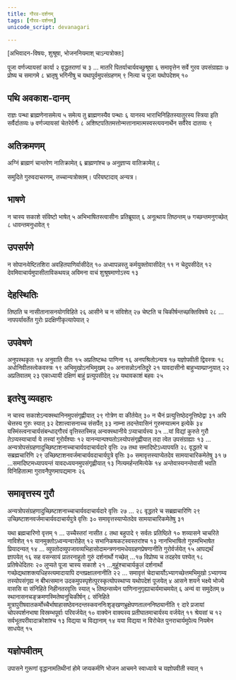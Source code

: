 ```yaml
---
title: गौरव-दर्शनम्
tags: [गौरव-दर्शनम्]
unicode_script: devanagari

---
```


[अभिवादन-विषयः, शुश्रूषा, भोजननियमाश् चाऽन्यत्रोक्तः]

पूजा वर्णज्यायसां कार्या २ वृद्धतराणां च ३ … मातरि पितर्याचार्यवच्छुश्रूषा ६ समावृत्तेन सर्वे गुरव उपसंग्राह्याः ७ प्रोष्य च समागमे ८ भ्रातृषु भगिनीषु च यथापूर्वमुपसंग्रहणम् ९ नित्या च पूजा यथोपदेशम् १०

## पथि अवकाश-दानम्
राज्ञः पन्था ब्राह्मणेनासमेत्य ५ समेत्य तु ब्राह्मणस्यैव पन्थाः ६ यानस्य भाराभिनिहितस्यातुरस्य स्त्रिया इति सर्वैर्दातव्यः ७ वर्णज्यायसां चेतरेर्वर्णैः ८ अशिष्टपतितमत्तोन्मत्तानामात्मस्वस्त्ययनार्थेन सर्वैरेव दातव्यः ९ 

## अतिक्रमणम्
अग्निं ब्राह्मणं चान्तरेण नातिक्रामेत् ६ ब्राह्मणांश्च ७ अनुज्ञाप्य वातिक्रामेत् ८ 

समुदिते गुरुवदाचरणम्, तच्चान्यत्रोक्तम्। परियष्टादाव् अन्यत्र।

## भाषणे
 न चास्य सकाशे संविष्टो भाषेत् ५ अभिभाषितस्त्वासीनः प्रतिब्रूयात् ६ अनूत्थाय तिष्ठन्तम् ७ गच्छन्तमनुगच्छेत् ८ धावन्तमनुधावेत् ९ 

## उपसर्पणे
न सोपानःवेष्टितशिरा अवहितपाणिर्वासीदेत् १० अध्वापन्नस्तु कर्मयुक्तोवासीदेत् ११ न चेदुपसीदेत् १२ देवमिवाचार्यमुपासीताविकथयन्न् अविमना वाचं शुश्रूषमाणोऽस्य १३

## देहस्थितिः
तिष्ठति च नासीतानासनयोगविहिते २६ आसीने च न संविशेत् २७ चेष्टति च चिकीर्षन्तच्छक्तिविषये २८ … नापपर्यावर्तेत गुरोः प्रदक्षिणीकृत्यापेयात् २

## उपवेषणे
अनुपस्थकृतः १४ अनुवाति वीतः १५ अप्रतिष्टब्धः पाणिना १६ अनपश्रितोऽन्यत्र १७ यज्ञोपवीती द्विवस्त्रः १८ अधोनिवीतस्त्वेकवस्त्रः १९ अभिमुखोऽनभिमुखम् २० अनासन्नोऽनतिदूरे २१ यावदासीनो बाहुभ्याम्प्राप्नुयात् २२ अप्रतिवातम् २३ एकाध्यायी दक्षिणं बाहुं प्रत्युपसीदेत् २४ यथावकाशं बहवः २५ 

## इतरेषु व्यवहारः
न चास्य सकाशेऽन्वक्स्थानिनमुपसंगृह्णीयात् २९ गोत्रेण वा कीर्तयेत् ३० न चैनं प्रत्युत्तिष्ठेदनूत्तिष्ठेद्वा ३१ अपि चेत्तस्य गुरुः स्यात् ३२  देशात्त्वासनाच्च संसर्पेत् ३३ नाम्ना तदन्तेवासिनं गुरुमप्यात्मन इत्येके ३४ यस्मिंस्त्वनाचार्यसंबन्धाद्गौरवं वृत्तिस्तस्मिन्न् अन्वक्स्थानीये ऽप्याचार्यस्य ३५ …यां विद्यां कुरुते गुरौ तेऽप्यस्याचार्या ये तस्यां गुरोर्वंश्याः १२ यानन्यान्पश्यतोऽस्योपसंगृह्णीयात् तदा त्वेत उपसंग्राह्याः १३ ... अन्यत्रोपसंग्रहणादुच्छिष्टाशनाच्चाचार्यवदाचार्यदारे वृत्तिः २७ तथा समादिष्टेऽध्यापयति २८ वृद्धतरे च सब्रह्मचारिणि २९ उच्छिष्टाशनवर्जमाचार्यवदाचार्यपुत्रे वृत्तिः ३० समावृत्तस्याप्येतदेव सामयाचारिकमेतेषु ३१ ७ …समादिष्टमध्यापयन्तं यावदध्ययनमुपसंगृह्णीयात् १३ नित्यमर्हन्तमित्येके १४
अन्तेवास्यनन्तेवासी भवति विनिहितात्मा गुरावनैपुणमापद्यमानः २६

## समावृत्तस्य गुरौ
अन्यत्रोपसंग्रहणादुच्छिष्टाशनाच्चाचार्यवदाचार्यदारे वृत्तिः २७ … २८ वृद्धतरे च सब्रह्मचारिणि २९ उच्छिष्टाशनवर्जमाचार्यवदाचार्यपुत्रे वृत्तिः ३० समावृत्तस्याप्येतदेव सामयाचारिकमेतेषु ३१ 

यथा ब्रह्मचारिणो वृत्तम् १ … उच्चैस्तरां नासीत ८ तथा बहुपादे ९ सर्वतः प्रतिष्ठिते १० शय्यासने चाचरिते नाविशेत् ११ यानमुक्तोऽध्वन्यन्वारोहेत् १२ सभानिकषकटस्वस्तरांश्च १३ नानभिभाषितो गुरुमभिभाषेत प्रियादन्यत् १४  … व्युपतोदव्युपजावव्यभिहासोदामन्त्रणनामधेयग्रहणप्रेषणानीति गुरोर्वर्जयेत् १५ आपद्यर्थं ज्ञापयेत् १६ सह वसन्सायं प्रातरनाहूतो गुरुं दर्शनार्थो गच्छेत् …१७ विप्रोष्य च तदहरेव पश्येत् १८ प्रतिषेधेदितरः २० लुप्यते पूजा चास्य सकाशे २१ …मुहूंश्चाचार्यकुलं दर्शनार्थो गच्छेद्यथाशक्त्यधिहस्त्यमादायापि दन्तप्रक्षालनानीति २२ … समावृत्तं चेदाचार्योऽभ्यागच्छेत्तमभिमुखो ऽभ्यागम्य तस्योपसंगृह्य न बीभत्समान उदकमुपस्पृशेत्पुरस्कृत्योपस्थाप्य यथोपदेशं पूजयेत् ४ आसने शयने भक्ष्ये भोज्ये वाससि वा संनिहिते निहीनतरवृत्तिः स्यात् ५ तिष्ठन्सव्येन पाणिनानुगृह्याचार्यमाचमयेत् ६ अन्यं वा समुदेतम् ७ स्थानासनचङ्क्रमणस्मितेष्वनुचिकीर्षन् ८ संनिहिते मूत्रापुरीषवातकर्मोच्चैर्भाषाहासष्ठेवनदन्तस्कवननिःशृङ्खणभ्रुक्षेपणतालननिष्ठ्यानीति ९  दारे प्रजायां चोपस्पर्शनभाषा विस्रम्भपूर्वाः परिवर्जयेत् १०  वाक्येन वाक्यस्य प्रतीघातमाचार्यस्य वर्जयेत् ११ श्रेयसां च १२ सर्वभूतपरीवादाक्रोशांश्च १३ विद्यया च विद्यानाम् १४ यया विद्यया न विरोचेत पुनराचार्यमुपेत्य नियमेन साधयेत् १५ 

## यज्ञोपवीतम्
उपासने गुरूणां वृद्धानामतिथीनां होमे जप्यकर्मणि भोजन आचमने स्वाध्याये च यज्ञोपवीती स्यात् १ 
